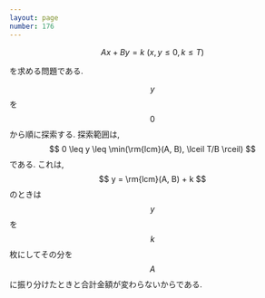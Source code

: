 ```yaml
---
layout: page
number: 176
---
```

$$
Ax + By = k \ (x, y \leq 0, k \leq T)
$$

を求める問題である.

$$ y $$ を $$ 0 $$ から順に探索する. 探索範囲は, $$ 0 \leq y \leq \min(\rm{lcm}(A, B), \lceil T/B \rceil) $$ である. これは, $$ y = \rm{lcm}(A, B) + k $$ のときは $$ y $$ を $$ k $$ 枚にしてその分を $$ A $$ に振り分けたときと合計金額が変わらないからである.
